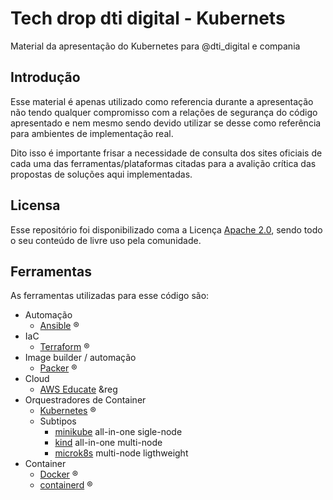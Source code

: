 # Tech drop dti digital - Kubernets
Material da apresentação do Kubernetes para @dti_digital e compania

## Introdução 
Esse material é apenas utilizado como referencia durante a apresentação não tendo qualquer compromisso com a relações de segurança do código apresentado e nem mesmo sendo devido utilizar se desse como referência para ambientes de implementação real. 

Dito isso é importante frisar a necessidade de consulta dos sites oficiais de cada uma das ferramentas/plataformas citadas para a avalição crítica das propostas de soluções aqui implementadas.

## Licensa
Esse repositório foi disponibilizado coma a Licença [Apache 2.0](./LICENSE), sendo todo o seu conteúdo de livre uso pela comunidade.

## Ferramentas
As ferramentas utilizadas para esse código são:
* Automação 
  * [Ansible](www.ansible.com) &reg;
* IaC
  * [Terraform](www.terraform.io) &reg;
* Image builder / automação
  * [Packer](www.packer.io) &reg;
* Cloud
  * [AWS Educate](https://aws.amazon.com/pt/education/awseducate/) &reg
* Orquestradores de Container
  * [Kubernetes](www.kubernetes.io) &reg;
  * Subtipos 
    * [minikube](https://minikube.sigs.k8s.io/docs/) all-in-one sigle-node
    * [kind](https://kind.sigs.k8s.io/)     all-in-one multi-node
    * [microk8s](www.microk8s.io) multi-node ligthweight
* Container
  * [Docker](www.docker.com) &reg;
  * [containerd](www.containerd.io) &reg;
